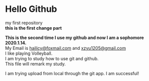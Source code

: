 # Hello Github
my first repository  
**this is the first change part**

**This is the second time I use my github and now I am a sophomore 2020.1.14.**  
My Email is hailicy@foxmail.com and xzyu1205@gmail.com  
I like playing Volleyball.  
I am trying to study how to use git and github.  
This file will remark my study.

I am trying upload from local through the git app.
I am successful!
